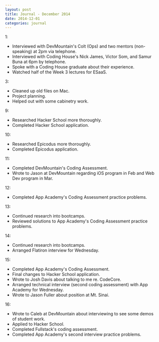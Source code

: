 ```yaml
---
layout: post
title: Journal - December 2014
date: 2014-12-01
categories: journal
---
```


1:
* Interviewed with DevMountain's Colt (Ops) and two mentors (non-speaking) at 2pm via telephone.
* Interviewed with Coding House's Nick James, Victor Som, and Samur Buna at 6pm by telephone.
* Spoke with a Coding House graduate about their experience.
* Watched half of the Week 3 lectures for ESaaS.

3:
* Cleaned up old files on Mac.
* Project planning.
* Helped out with some cabinetry work.

9:
* Researched Hacker School more thoroughly.
* Completed Hacker School application.

10:
* Researched Epicodus more thoroughly.
* Completed Epicodus application.

11:
* Completed DevMountain's Coding Assessment.
* Wrote to Jason at DevMountain regarding iOS program in Feb and Web Dev program in Mar.

12:
* Completed App Academy's Coding Assessment practice problems.

13:
* Continued research into bootcamps.
* Reviewed solutions to App Academy's Coding Assessment practice problems.

14:
* Continued research into bootcamps.
* Arranged Flatiron interview for Wednesday.

15:
* Completed App Academy's Coding Assessment.
* Final changes to Hacker School application.
* Wrote to Josh Davis about talking to me re. CodeCore.
* Arranged technical interview (second coding assessment) with App Academy for Wednesday.
* Wrote to Jason Fuller about position at Mt. Sinai.

16:
* Wrote to Caleb at DevMountain about interviewing to see some demos of student work.
* Applied to Hacker School.
* Completed Fullstack's coding assessment.
* Completed App Academy's second interview practice problems.